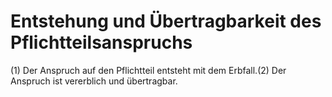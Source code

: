# Entstehung und Übertragbarkeit des Pflichtteilsanspruchs

(1) Der Anspruch auf den Pflichtteil entsteht mit dem Erbfall.(2) Der Anspruch ist vererblich und übertragbar. 

